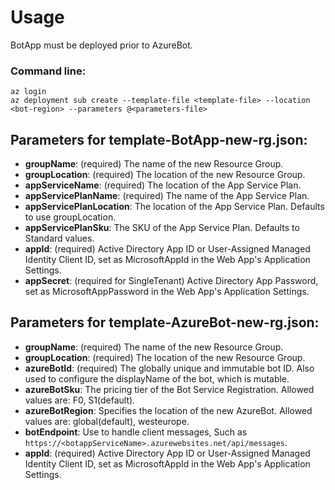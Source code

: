 # Usage
BotApp must be deployed prior to AzureBot.

### Command line:
`az login`<br>
`az deployment sub create --template-file <template-file> --location <bot-region> --parameters @<parameters-file>`

## Parameters for template-BotApp-new-rg.json:

- **groupName**: (required)           The name of the new Resource Group.
- **groupLocation**: (required)       The location of the new Resource Group.
- **appServiceName**: (required)      The location of the App Service Plan.
- **appServicePlanName**: (required)  The name of the App Service Plan.
- **appServicePlanLocation**:         The location of the App Service Plan. Defaults to use groupLocation.
- **appServicePlanSku**:              The SKU of the App Service Plan. Defaults to Standard values.
- **appId**: (required)               Active Directory App ID or User-Assigned Managed Identity Client ID, set as MicrosoftAppId in the Web App's Application Settings.
- **appSecret**: (required for SingleTenant)  Active Directory App Password, set as MicrosoftAppPassword in the Web App's Application Settings.

## Parameters for template-AzureBot-new-rg.json:

- **groupName**: (required)           The name of the new Resource Group.
- **groupLocation**: (required)       The location of the new Resource Group.
- **azureBotId**: (required)          The globally unique and immutable bot ID. Also used to configure the displayName of the bot, which is mutable.
- **azureBotSku**:                    The pricing tier of the Bot Service Registration. Allowed values are: F0, S1(default).
- **azureBotRegion**:                 Specifies the location of the new AzureBot. Allowed values are: global(default), westeurope.
- **botEndpoint**:                    Use to handle client messages, Such as `https://<botappServiceName>.azurewebsites.net/api/messages`.
- **appId**: (required)               Active Directory App ID or User-Assigned Managed Identity Client ID, set as MicrosoftAppId in the Web App's Application Settings.